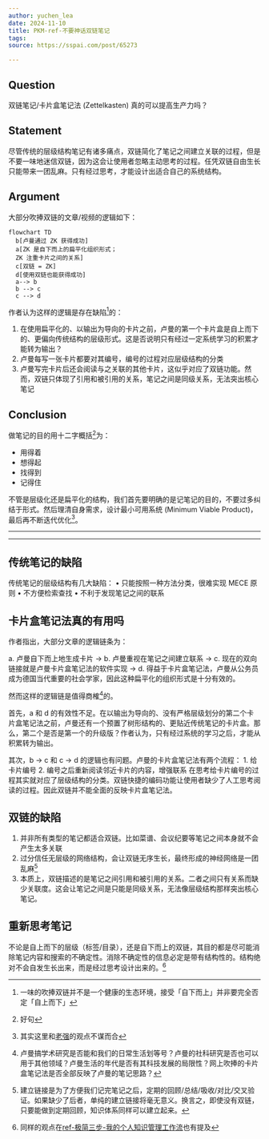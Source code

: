 ```yaml
---
author: yuchen_lea
date: 2024-11-10
title: PKM-ref-不要神话双链笔记
tags:
source: https://sspai.com/post/65273

---
```


## Question

双链笔记/卡片盒笔记法 (Zettelkasten) 真的可以提高生产力吗？

## Statement

尽管传统的层级结构笔记有诸多痛点，双链简化了笔记之间建立关联的过程，但是不要一味地迷信双链，因为这会让使用者忽略主动思考的过程。任凭双链自由生长只能带来一团乱麻。只有经过思考，才能设计出适合自己的系统结构。

## Argument

大部分吹捧双链的文章/视频的逻辑如下：

```mermaid
flowchart TD
  b[卢曼通过 ZK 获得成功] 
  a[ZK 是自下而上的扁平化组织形式；
  ZK 注重卡片之间的关系] 
  c[双链 = ZK] 
  d[使用双链也能获得成功] 
  a--> b
  b --> c
  c --> d

```

作者认为这样的逻辑是存在缺陷[^批注1]的：
[^批注1]: 一味的吹捧双链并不是一个健康的生态环境，接受「自下而上」并非要完全否定「自上而下」

1. 在使用扁平化的、以输出为导向的卡片之前，卢曼的第一个卡片盒是自上而下的、更偏向传统结构的层级形式。这是否说明只有经过一定系统学习的积累才能转为输出？
2. 卢曼每写一张卡片都要对其编号，编号的过程对应层级结构的分类
3. 卢曼写完卡片后还会阅读与之关联的其他卡片，这似乎对应了双链功能。然而，双链只体现了引用和被引用的关系，笔记之间是同级关系，无法突出核心笔记

## Conclusion

做笔记的目的用十二字概括[^批注2]为：
[^批注2]: 好句

- 用得着
- 想得起
- 找得到
- 记得住

不管是层级化还是扁平化的结构，我们首先要明确的是记笔记的目的，不要过多纠结于形式。然后理清自身需求，设计最小可用系统 (Minimum Viable Product)，最后再不断迭代优化[^批注3]。

[^批注3]: 其实这里和[老强](ref-认知训练模型.md)的观点不谋而合

---
---
## 传统笔记的缺陷

传统笔记的层级结构有几大缺陷：
	• 只能按照一种方法分类，很难实现 MECE 原则
	• 不方便检索查找
	• 不利于发现笔记之间的联系
	

## 卡片盒笔记法真的有用吗

作者指出，大部分文章的逻辑链条为：

a. 卢曼自下而上地生成卡片 → b. 卢曼重视在笔记之间建立联系 → c. 现在的双向链接就是卢曼卡片盒笔记法的软件实现 → d. 得益于卡片盒笔记法，卢曼从公务员成为德国当代重要的社会学家，因此这种扁平化的组织形式是十分有效的。

然而这样的逻辑链是值得商榷[^批注4]的。
[^批注4]: 卢曼搞学术研究是否能和我们的日常生活划等号？卢曼的社科研究是否也可以用于其他领域？卢曼生活的年代是否有其科技发展的局限性？网上吹捧的卡片盒笔记法是否全部反映了卢曼的笔记思路？

首先，a 和 d 的有效性不足。在以输出为导向的、没有严格层级划分的第二个卡片盒笔记法之前，卢曼还有一个预置了树形结构的、更贴近传统笔记的卡片盒。那么，第二个是否是第一个的升级版？作者认为，只有经过系统的学习之后，才能从积累转为输出。

其次，b → c 和 c → d 的逻辑也有问题。卢曼的卡片盒笔记法有两个流程：
	1. 给卡片编号
	2. 编号之后重新阅读邻近卡片的内容，增强联系
在思考给卡片编号的过程其实就对应了层级结构的分类。双链快捷的编码功能让使用者缺少了人工思考阅读的过程。因此双链并不能全面的反映卡片盒笔记法。

## 双链的缺陷

1. 并非所有类型的笔记都适合双链。比如菜谱、会议纪要等笔记之间本身就不会产生太多关联
2. 过分信任无层级的网络结构，会让双链无序生长，最终形成的神经网络是一团乱麻[^批注5]
3. 本质上，双链描述的是笔记之间引用和被引用的关系。二者之间只有关系而缺少关联度。这会让笔记之间是只能是同级关系，无法像层级结构那样突出核心笔记。

[^批注5]: 建立链接是为了方便我们记完笔记之后，定期的回顾/总结/吸收/对比/交叉验证。如果缺少了后者，单纯的建立链接将毫无意义。换言之，即使没有双链，只要能做到定期回顾，知识体系同样可以建立起来。

## 重新思考笔记

不论是自上而下的层级（标签/目录），还是自下而上的双链，其目的都是尽可能消除笔记内容和搜索的不确定性。消除不确定性的信息必定是带有结构性的。结构绝对不会自发生长出来，而是经过思考设计出来的。[^批注6]

[^批注6]: 同样的观点在[ref-极简三步-我的个人知识管理工作流](ref-极简三步-我的个人知识管理工作流-少数派.md)也有提及
